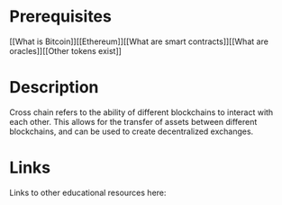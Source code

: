# Prerequisites
[[What is Bitcoin]][[Ethereum]][[What are smart contracts]][[What are oracles]][[Other tokens exist]]

# Description
Cross chain refers to the ability of different blockchains to interact with each other. This allows for the transfer of assets between different blockchains, and can be used to create decentralized exchanges.

# Links
Links to other educational resources here: